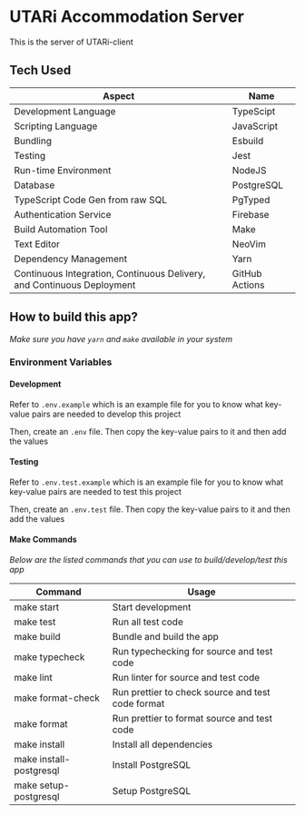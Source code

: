 # **UTARi Accommodation Server**

This is the server of UTARi-client

## Tech Used

| Aspect                                                                 | Name           |
| ---------------------------------------------------------------------- | -------------- |
| Development Language                                                   | TypeScipt      |
| Scripting Language                                                     | JavaScript     |
| Bundling                                                               | Esbuild        |
| Testing                                                                | Jest           |
| Run-time Environment                                                   | NodeJS         |
| Database                                                               | PostgreSQL     |
| TypeScript Code Gen from raw SQL                                       | PgTyped        |
| Authentication Service                                                 | Firebase       |
| Build Automation Tool                                                  | Make           |
| Text Editor                                                            | NeoVim         |
| Dependency Management                                                  | Yarn           |
| Continuous Integration, Continuous Delivery, and Continuous Deployment | GitHub Actions |

## How to build this app?

_*Make sure you have `yarn` and `make` available in your system*_

### Environment Variables

#### Development

Refer to `.env.example` which is an example file for you to know what key-value pairs are needed to develop this project

Then, create an `.env` file. Then copy the key-value pairs to it and then add the values

#### Testing

Refer to `.env.test.example` which is an example file for you to know what key-value pairs are needed to test this project

Then, create an `.env.test` file. Then copy the key-value pairs to it and then add the values

#### Make Commands

_*Below are the listed commands that you can use to build/develop/test this app*_

| Command                 | Usage                                             |
| ----------------------- | ------------------------------------------------- |
| make start              | Start development                                 |
| make test               | Run all test code                                 |
| make build              | Bundle and build the app                          |
| make typecheck          | Run typechecking for source and test code         |
| make lint               | Run linter for source and test code               |
| make format-check       | Run prettier to check source and test code format |
| make format             | Run prettier to format source and test code       |
| make install            | Install all dependencies                          |
| make install-postgresql | Install PostgreSQL                                |
| make setup-postgresql   | Setup PostgreSQL                                  |

